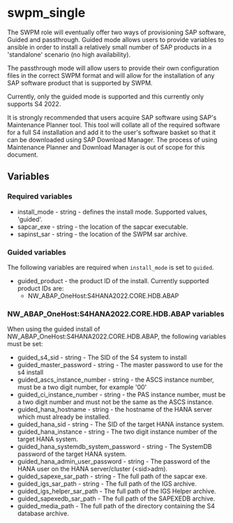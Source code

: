 # swpm_single

The SWPM role will eventually offer two ways of provisioning SAP software,
Guided and passthrough. Guided mode allows users to provide variables to ansible
in order to install a relatively small number of SAP products in a 'standalone'
scenario (no high availability).

The passthrough mode will allow users to provide their own configuration files
in the correct SWPM format and will allow for the installation of any SAP
software product that is supported by SWPM.

Currently, only the guided mode is supported and this currently only supports
S4 2022.

It is strongly recommended that users acquire SAP software using SAP's
Maintenance Planner tool. This tool will collate all of the required software
for a full S4 installation and add it to the user's software basket so that it
can be downloaded using SAP Download Manager. The process of using Maintenance
Planner and Download Manager is out of scope for this document.

## Variables

### Required variables

* install_mode - string - defines the install mode. Supported values, 'guided'.
* sapcar_exe - string - the location of the sapcar executable.
* sapinst_sar - string - the location of the SWPM sar archive.

### Guided variables

The following variables are required when `install_mode` is set to `guided`.

* guided_product - the product ID of the install. Currently supported product
  IDs are:
  * NW_ABAP_OneHost:S4HANA2022.CORE.HDB.ABAP

### NW_ABAP_OneHost:S4HANA2022.CORE.HDB.ABAP variables

When using the guided install of NW_ABAP_OneHost:S4HANA2022.CORE.HDB.ABAP, the
following variables must be set:

* guided_s4_sid - string - The SID of the S4 system to install
* guided_master_password - string - The master password to use for the s4
  install
* guided_ascs_instance_number - string - the ASCS instance number, must be a two
  digit number, for example '00'
* guided_ci_instance_number - string - the PAS instance number, must be a two
  digit number and must not be the same as the ASCS instance.
* guided_hana_hostname - string - the hostname of the HANA server which must
  already be installed.
* guided_hana_sid - string - The SID of the target HANA instance system.
* guided_hana_instance - string - The two digit instance number of the target
  HANA system.
* guided_hana_systemdb_system_password - string - The SystemDB password of the
  target HANA system.
* guided_hana_admin_user_password - string - The password of the HANA user
  on the HANA server/cluster (\<sid\>adm).
* guided_sapexe_sar_path - string - The full path of the sapcar exe.
* guided_igs_sar_path - string - The full path of the IGS archive.
* guided_igs_helper_sar_path - The full path of the IGS Helper archive.
* guided_sapexedb_sar_path - The full path of the SAPEXEDB archive.
* guided_media_path - The full path of the directory containing the S4 database
  archive.
